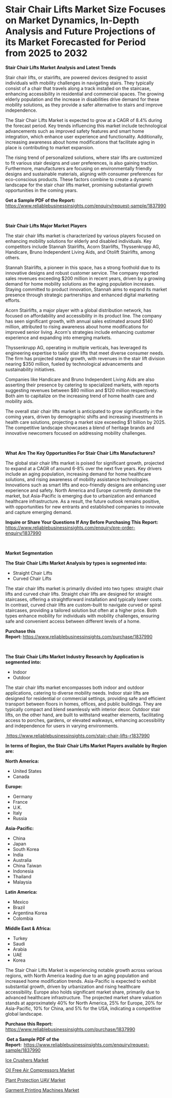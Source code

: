 <p><h1>Stair Chair Lifts Market Size Focuses on Market Dynamics, In-Depth Analysis and Future Projections of its Market Forecasted for Period from 2025 to 2032</h1></p><p><strong>Stair Chair Lifts Market Analysis and Latest Trends</strong></p>
<p><p>Stair chair lifts, or stairlifts, are powered devices designed to assist individuals with mobility challenges in navigating stairs. They typically consist of a chair that travels along a track installed on the staircase, enhancing accessibility in residential and commercial spaces. The growing elderly population and the increase in disabilities drive demand for these mobility solutions, as they provide a safer alternative to stairs and improve independence.</p><p>The Stair Chair Lifts Market is expected to grow at a CAGR of 8.4% during the forecast period. Key trends influencing this market include technological advancements such as improved safety features and smart home integration, which enhance user experience and functionality. Additionally, increasing awareness about home modifications that facilitate aging in place is contributing to market expansion. </p><p>The rising trend of personalized solutions, where stair lifts are customized to fit various stair designs and user preferences, is also gaining traction. Furthermore, manufacturers are focusing on environmentally friendly designs and sustainable materials, aligning with consumer preferences for eco-conscious products. These factors combine to create a dynamic landscape for the stair chair lifts market, promising substantial growth opportunities in the coming years.</p></p>
<p><strong>Get a Sample PDF of the Report:&nbsp;</strong> <a href="https://www.reliablebusinessinsights.com/enquiry/request-sample/1837990?utm_campaign=39&utm_medium=2&utm_source=Github&utm_content=ia&utm_term=18022025&utm_id=stair-chair-lifts">https://www.reliablebusinessinsights.com/enquiry/request-sample/1837990</a></p>
<p>&nbsp;</p>
<p><strong>Stair Chair Lifts Major Market Players</strong></p>
<p><p>The stair chair lifts market is characterized by various players focused on enhancing mobility solutions for elderly and disabled individuals. Key competitors include Stannah Stairlifts, Acorn Stairlifts, Thyssenkrupp AG, Handicare, Bruno Independent Living Aids, and Otolift Stairlifts, among others.</p><p>Stannah Stairlifts, a pioneer in this space, has a strong foothold due to its innovative designs and robust customer service. The company reported sales revenues exceeding $200 million in recent years, driven by a growing demand for home mobility solutions as the aging population increases. Staying committed to product innovation, Stannah aims to expand its market presence through strategic partnerships and enhanced digital marketing efforts.</p><p>Acorn Stairlifts, a major player with a global distribution network, has focused on affordability and accessibility in its product line. The company has seen significant growth, with annual sales estimated around $140 million, attributed to rising awareness about home modifications for improved senior living. Acorn's strategies include enhancing customer experience and expanding into emerging markets.</p><p>Thyssenkrupp AG, operating in multiple verticals, has leveraged its engineering expertise to tailor stair lifts that meet diverse consumer needs. The firm has projected steady growth, with revenues in the stair lift division nearing $350 million, fueled by technological advancements and sustainability initiatives.</p><p>Companies like Handicare and Bruno Independent Living Aids are also asserting their presence by catering to specialized markets, with reports suggesting revenues between $80 million and $120 million respectively. Both aim to capitalize on the increasing trend of home health care and mobility aids.</p><p>The overall stair chair lifts market is anticipated to grow significantly in the coming years, driven by demographic shifts and increasing investments in health care solutions, projecting a market size exceeding $1 billion by 2025. The competitive landscape showcases a blend of heritage brands and innovative newcomers focused on addressing mobility challenges.</p></p>
<p>&nbsp;</p>
<p><strong>What Are The Key Opportunities For Stair Chair Lifts Manufacturers?</strong></p>
<p><p>The global stair chair lifts market is poised for significant growth, projected to expand at a CAGR of around 6-8% over the next five years. Key drivers include an aging population, increasing demand for home healthcare solutions, and rising awareness of mobility assistance technologies. Innovations such as smart lifts and eco-friendly designs are enhancing user experience and safety. North America and Europe currently dominate the market, but Asia-Pacific is emerging due to urbanization and enhanced healthcare infrastructure. As a result, the future outlook remains positive, with opportunities for new entrants and established companies to innovate and capture emerging demand.</p></p>
<p><strong>Inquire or Share Your Questions If Any Before Purchasing This Report:</strong> <a href="https://www.reliablebusinessinsights.com/enquiry/pre-order-enquiry/1837990?utm_campaign=39&utm_medium=2&utm_source=Github&utm_content=ia&utm_term=18022025&utm_id=stair-chair-lifts">https://www.reliablebusinessinsights.com/enquiry/pre-order-enquiry/1837990</a></p>
<p>&nbsp;</p>
<p><strong>Market Segmentation</strong></p>
<p><strong>The Stair Chair Lifts Market Analysis by types is segmented into:</strong></p>
<p><ul><li>Straight Chair Lifts</li><li>Curved Chair Lifts</li></ul></p>
<p><p>The stair chair lifts market is primarily divided into two types: straight chair lifts and curved chair lifts. Straight chair lifts are designed for straight staircases, offering a straightforward installation and typically lower costs. In contrast, curved chair lifts are custom-built to navigate curved or spiral staircases, providing a tailored solution but often at a higher price. Both types enhance mobility for individuals with mobility challenges, ensuring safe and convenient access between different levels of a home.</p></p>
<p><strong>Purchase this Report:&nbsp;</strong><a href="https://www.reliablebusinessinsights.com/purchase/1837990?utm_campaign=39&utm_medium=2&utm_source=Github&utm_content=ia&utm_term=18022025&utm_id=stair-chair-lifts">https://www.reliablebusinessinsights.com/purchase/1837990</a></p>
<p>&nbsp;</p>
<p><strong>The Stair Chair Lifts Market Industry Research by Application is segmented into:</strong></p>
<p><ul><li>Indoor</li><li>Outdoor</li></ul></p>
<p><p>The stair chair lifts market encompasses both indoor and outdoor applications, catering to diverse mobility needs. Indoor stair lifts are designed for residential or commercial settings, providing safe and efficient transport between floors in homes, offices, and public buildings. They are typically compact and blend seamlessly with interior decor. Outdoor stair lifts, on the other hand, are built to withstand weather elements, facilitating access to porches, gardens, or elevated walkways, enhancing accessibility and independence for users in varying environments.</p></p>
<p><a href="https://www.reliablebusinessinsights.com/stair-chair-lifts-r1837990?utm_campaign=39&utm_medium=2&utm_source=Github&utm_content=ia&utm_term=18022025&utm_id=stair-chair-lifts">&nbsp;https://www.reliablebusinessinsights.com/stair-chair-lifts-r1837990</a></p>
<p><strong>In terms of Region, the Stair Chair Lifts Market Players available by Region are:</strong></p>
<p>
    <p> <strong> North America: </strong>
        <ul>
            <li>United States</li>
            <li>Canada</li>
        </ul>
        </p> 
    <p> <strong> Europe: </strong>
        <ul>
            <li>Germany</li>
            <li>France</li>
            <li>U.K.</li>
            <li>Italy</li>
            <li>Russia</li>
        </ul>
        </p> 
    <p> <strong> Asia-Pacific: </strong>
        <ul>
            <li>China</li>
            <li>Japan</li>
            <li>South Korea</li>
            <li>India</li>
            <li>Australia</li>
            <li>China Taiwan</li>
            <li>Indonesia</li>
            <li>Thailand</li>
            <li>Malaysia</li>
        </ul>
        </p> 
    <p> <strong> Latin America: </strong>
        <ul>
            <li>Mexico</li>
            <li>Brazil</li>
            <li>Argentina Korea</li>
            <li>Colombia</li>
        </ul>
        </p> 
    <p> <strong> Middle East & Africa: </strong>
        <ul>
            <li>Turkey</li>
            <li>Saudi</li>
            <li>Arabia</li>
            <li>UAE</li>
            <li>Korea</li>
        </ul>
    </p>
    </p>
<p><p>The Stair Chair Lifts Market is experiencing notable growth across various regions, with North America leading due to an aging population and increased home modification trends. Asia-Pacific is expected to exhibit substantial growth, driven by urbanization and rising healthcare accessibility. Europe also holds significant market share, primarily due to advanced healthcare infrastructure. The projected market share valuation stands at approximately 40% for North America, 25% for Europe, 20% for Asia-Pacific, 10% for China, and 5% for the USA, indicating a competitive global landscape.</p></p>
<p><strong>Purchase this Report: </strong><a href="https://www.reliablebusinessinsights.com/purchase/1837990?utm_campaign=39&utm_medium=2&utm_source=Github&utm_content=ia&utm_term=18022025&utm_id=stair-chair-lifts">https://www.reliablebusinessinsights.com/purchase/1837990</a></p>
<p>&nbsp;<strong>Get a Sample PDF of the Report:&nbsp;&nbsp;</strong><a href="https://www.reliablebusinessinsights.com/enquiry/request-sample/1837990?utm_campaign=39&utm_medium=2&utm_source=Github&utm_content=ia&utm_term=18022025&utm_id=stair-chair-lifts">https://www.reliablebusinessinsights.com/enquiry/request-sample/1837990</a></p>
<p><strong></strong></p>
<p><p><a href="https://github.com/joshuagarcia509/Market-Research-Report-List-1/blob/main/ice-crushers-market.md?utm_campaign=39&utm_medium=2&utm_source=Github&utm_content=ia&utm_term=18022025&utm_id=stair-chair-lifts">Ice Crushers Market</a></p><p><a href="https://github.com/boyertrull4r/Market-Research-Report-List-1/blob/main/oil-free-air-compressors-market.md?utm_campaign=39&utm_medium=2&utm_source=Github&utm_content=ia&utm_term=18022025&utm_id=stair-chair-lifts">Oil Free Air Compressors Market</a></p><p><a href="https://github.com/tsiteymargat/Market-Research-Report-List-1/blob/main/plant-protection-uav-market.md?utm_campaign=39&utm_medium=2&utm_source=Github&utm_content=ia&utm_term=18022025&utm_id=stair-chair-lifts">Plant Protection UAV Market</a></p><p><a href="https://github.com/lillybosakoi/Market-Research-Report-List-1/blob/main/garment-printing-machines-market.md?utm_campaign=39&utm_medium=2&utm_source=Github&utm_content=ia&utm_term=18022025&utm_id=stair-chair-lifts">Garment Printing Machines Market</a></p></p>